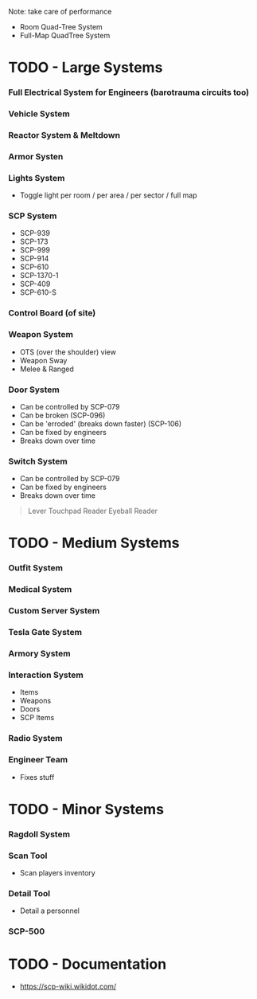 
Note: take care of performance
- Room Quad-Tree System
- Full-Map QuadTree System

# TODO - Large Systems

### Full Electrical System for Engineers (barotrauma circuits too)

### Vehicle System

### Reactor System & Meltdown ###

### Armor Systen

### Lights System
- Toggle light per room / per area / per sector / full map

### SCP System
- SCP-939
- SCP-173
- SCP-999
- SCP-914
- SCP-610
- SCP-1370-1
- SCP-409
- SCP-610-S

### Control Board (of site)

### Weapon System
- OTS (over the shoulder) view
- Weapon Sway
- Melee & Ranged

### Door System
- Can be controlled by SCP-079
- Can be broken (SCP-096)
- Can be 'erroded' (breaks down faster) (SCP-106)
- Can be fixed by engineers
- Breaks down over time

### Switch System
- Can be controlled by SCP-079
- Can be fixed by engineers
- Breaks down over time
> Lever
> Touchpad Reader
> Eyeball Reader

# TODO - Medium Systems

### Outfit System

### Medical System

### Custom Server System

### Tesla Gate System

### Armory System

### Interaction System
- Items
- Weapons
- Doors
- SCP Items

### Radio System

### Engineer Team
- Fixes stuff

# TODO - Minor Systems

### Ragdoll System

### Scan Tool
- Scan players inventory

### Detail Tool
- Detail a personnel

### SCP-500

# TODO - Documentation
- https://scp-wiki.wikidot.com/
